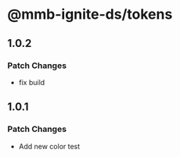 # @mmb-ignite-ds/tokens

## 1.0.2

### Patch Changes

- fix build

## 1.0.1

### Patch Changes

- Add new color test

